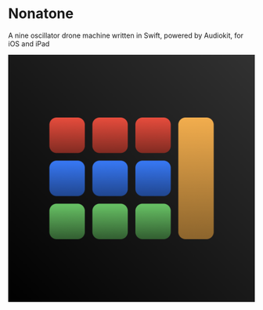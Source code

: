 # Nonatone
A nine oscillator drone machine written in Swift, powered by Audiokit, for iOS and iPad

![icon](icon.png)
